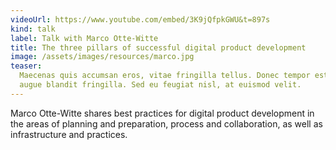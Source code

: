 ```yaml
---
videoUrl: https://www.youtube.com/embed/3K9jQfpkGWU&t=897s
kind: talk
label: Talk with Marco Otte-Witte
title: The three pillars of successful digital product development
image: /assets/images/resources/marco.jpg
teaser:
  Maecenas quis accumsan eros, vitae fringilla tellus. Donec tempor est porta
  augue blandit fringilla. Sed eu feugiat nisl, at euismod velit.
---
```


Marco Otte-Witte shares best practices for digital product development in the
areas of planning and preparation, process and collaboration, as well as
infrastructure and practices.
